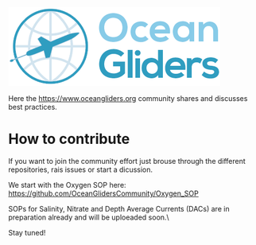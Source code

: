 ![ OceanGliders Logo](logo-ocean-gliders.png "OceanGliders Logo")

Here the https://www.oceangliders.org community shares and discusses best practices. 

# How to contribute
If you want to join the community effort just brouse through the different repositories, rais issues or start a dicussion.

We start with the Oxygen SOP here: https://github.com/OceanGlidersCommunity/Oxygen_SOP

SOPs for Salinity, Nitrate and Depth Average Currents (DACs) are in preparation already and will be uploeaded soon.\

Stay tuned!
